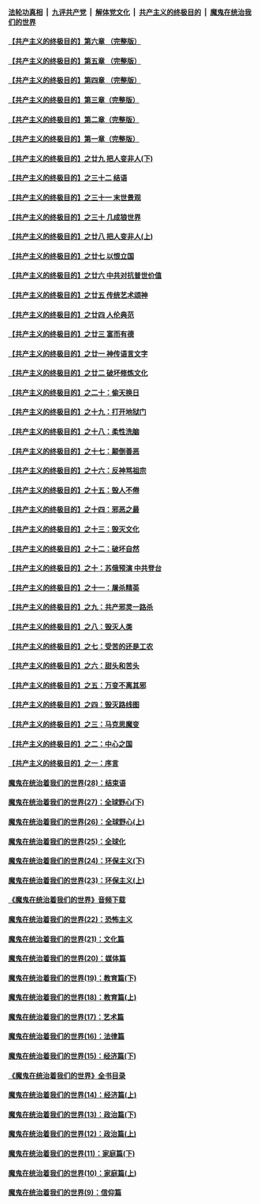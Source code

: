 ####  [法轮功真相](../../../../basic/blob/master/README.md?t=04231031) &nbsp;|&nbsp; [九评共产党](../../../../9ping.md/blob/master/README.md?t=04231031) &nbsp;|&nbsp; [解体党文化](../../../../jtdwh.md/blob/master/README.md?t=04231031)  &nbsp;|&nbsp; [共产主义的终极目的](../../../../gczydzjmd.md/blob/master/README.md?t=04231031) &nbsp;|&nbsp; [魔鬼在统治我们的世界](../../../../mgztzwmdsj.md/blob/master/README.md?t=04231031) 

#### [【共产主义的终极目的】第六章 （完整版）](../pages/nsc422/n11428913.md?t=04231031) 

#### [【共产主义的终极目的】第五章 （完整版）](../pages/nsc422/n11428912.md?t=04231031) 

#### [【共产主义的终极目的】第四章 （完整版）](../pages/nsc422/n11428907.md?t=04231031) 

#### [【共产主义的终极目的】第三章（完整版）](../pages/nsc422/n11428848.md?t=04231031) 

#### [【共产主义的终极目的】第二章（完整版）](../pages/nsc422/n11428831.md?t=04231031) 

#### [【共产主义的终极目的】第一章（完整版）](../pages/nsc422/n11417651.md?t=04231031) 

#### [【共产主义的终极目的】之廿九 把人变非人(下)](../pages/nsc422/n11344140.md?t=04231031) 

#### [【共产主义的终极目的】之三十二 结语](../pages/nsc422/n11360535.md?t=04231031) 

#### [【共产主义的终极目的】之三十一 末世景观](../pages/nsc422/n11351129.md?t=04231031) 

#### [【共产主义的终极目的】之三十 几成狼世界](../pages/nsc422/n11348280.md?t=04231031) 

#### [【共产主义的终极目的】之廿八 把人变非人(上)](../pages/nsc422/n11340492.md?t=04231031) 

#### [【共产主义的终极目的】之廿七 以恨立国](../pages/nsc422/n11336944.md?t=04231031) 

#### [【共产主义的终极目的】之廿六 中共对抗普世价值](../pages/nsc422/n11324785.md?t=04231031) 

#### [【共产主义的终极目的】之廿五 传统艺术颂神](../pages/nsc422/n11296396.md?t=04231031) 

#### [【共产主义的终极目的】之廿四 人伦典范](../pages/nsc422/n11296397.md?t=04231031) 

#### [【共产主义的终极目的】之廿三 富而有德](../pages/nsc422/n11283598.md?t=04231031) 

#### [【共产主义的终极目的】之廿一 神传语言文字](../pages/nsc422/n11263265.md?t=04231031) 

#### [【共产主义的终极目的】之廿二 破坏修炼文化](../pages/nsc422/n11245728.md?t=04231031) 

#### [【共产主义的终极目的】之二十：偷天换日](../pages/nsc422/n11238846.md?t=04231031) 

#### [【共产主义的终极目的】之十九：打开地狱门](../pages/nsc422/n11206376.md?t=04231031) 

#### [【共产主义的终极目的】之十八：柔性洗脑](../pages/nsc422/n11199994.md?t=04231031) 

#### [【共产主义的终极目的】之十七：颠倒善恶](../pages/nsc422/n11179782.md?t=04231031) 

#### [【共产主义的终极目的】之十六：反神骂祖宗](../pages/nsc422/n11166798.md?t=04231031) 

#### [【共产主义的终极目的】之十五：毁人不倦](../pages/nsc422/n11166792.md?t=04231031) 

#### [【共产主义的终极目的】之十四：邪恶之最](../pages/nsc422/n11150249.md?t=04231031) 

#### [【共产主义的终极目的】之十三：毁灭文化](../pages/nsc422/n11135227.md?t=04231031) 

#### [【共产主义的终极目的】之十二：破坏自然](../pages/nsc422/n11135214.md?t=04231031) 

#### [【共产主义的终极目的】之十：苏俄预演 中共登台](../pages/nsc422/n11118424.md?t=04231031) 

#### [【共产主义的终极目的】之十一：屠杀精英](../pages/nsc422/n11118442.md?t=04231031) 

#### [【共产主义的终极目的】之九：共产邪灵一路杀](../pages/nsc422/n11114139.md?t=04231031) 

#### [【共产主义的终极目的】之八：毁灭人类](../pages/nsc422/n11108503.md?t=04231031) 

#### [【共产主义的终极目的】之七：受苦的还是工农](../pages/nsc422/n11101809.md?t=04231031) 

#### [【共产主义的终极目的】之六：甜头和苦头](../pages/nsc422/n11096971.md?t=04231031) 

#### [【共产主义的终极目的】之五：万变不离其邪](../pages/nsc422/n11091285.md?t=04231031) 

#### [【共产主义的终极目的】之四：毁灭路线图](../pages/nsc422/n11086284.md?t=04231031) 

#### [【共产主义的终极目的】之三：马克思魔变](../pages/nsc422/n11061941.md?t=04231031) 

#### [【共产主义的终极目的】之二：中心之国](../pages/nsc422/n11047728.md?t=04231031) 

#### [【共产主义的终极目的】之一：序言](../pages/nsc422/n11086077.md?t=04231031) 

#### [魔鬼在统治着我们的世界(28)：结束语](../pages/nsc422/n10936246.md?t=04231031) 

#### [魔鬼在统治着我们的世界(27)：全球野心(下)](../pages/nsc422/n10928319.md?t=04231031) 

#### [魔鬼在统治着我们的世界(26)：全球野心(上)](../pages/nsc422/n10900318.md?t=04231031) 

#### [魔鬼在统治着我们的世界(25)：全球化](../pages/nsc422/n10788205.md?t=04231031) 

#### [魔鬼在统治着我们的世界(24)：环保主义(下)](../pages/nsc422/n10695307.md?t=04231031) 

#### [魔鬼在统治着我们的世界(23)：环保主义(上)](../pages/nsc422/n10688613.md?t=04231031) 

#### [《魔鬼在统治着我们的世界》音频下载](../pages/nsc422/n10635553.md?t=04231031) 

#### [魔鬼在统治着我们的世界(22)：恐怖主义](../pages/nsc422/n10614727.md?t=04231031) 

#### [魔鬼在统治着我们的世界(21)：文化篇](../pages/nsc422/n10597706.md?t=04231031) 

#### [魔鬼在统治着我们的世界(20)：媒体篇](../pages/nsc422/n10586579.md?t=04231031) 

#### [魔鬼在统治着我们的世界(19)：教育篇(下)](../pages/nsc422/n10564808.md?t=04231031) 

#### [魔鬼在统治着我们的世界(18)：教育篇(上)](../pages/nsc422/n10526970.md?t=04231031) 

#### [魔鬼在统治着我们的世界(17)：艺术篇](../pages/nsc422/n10499093.md?t=04231031) 

#### [魔鬼在统治着我们的世界(16)：法律篇](../pages/nsc422/n10485969.md?t=04231031) 

#### [魔鬼在统治着我们的世界(15)：经济篇(下)](../pages/nsc422/n10469975.md?t=04231031) 

#### [《魔鬼在统治着我们的世界》全书目录](../pages/nsc422/n10464261.md?t=04231031) 

#### [魔鬼在统治着我们的世界(14)：经济篇(上)](../pages/nsc422/n10457370.md?t=04231031) 

#### [魔鬼在统治着我们的世界(13)：政治篇(下)](../pages/nsc422/n10448270.md?t=04231031) 

#### [魔鬼在统治着我们的世界(12)：政治篇(上)](../pages/nsc422/n10444576.md?t=04231031) 

#### [魔鬼在统治着我们的世界(11)：家庭篇(下)](../pages/nsc422/n10440961.md?t=04231031) 

#### [魔鬼在统治着我们的世界(10)：家庭篇(上)](../pages/nsc422/n10435448.md?t=04231031) 

#### [魔鬼在统治着我们的世界(9)：信仰篇](../pages/nsc422/n10432159.md?t=04231031) 

